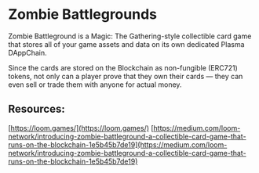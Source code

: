 # Zombie Battlegrounds

Zombie Battleground is a Magic: The Gathering-style collectible card game that stores all of your game assets and data on its own dedicated Plasma DAppChain.

Since the cards are stored on the Blockchain as non-fungible \(ERC721\) tokens, not only can a player prove that they own their cards — they can even sell or trade them with anyone for actual money.

## Resources:

[https://loom.games/](https://loom.games/) [https://medium.com/loom-network/introducing-zombie-battleground-a-collectible-card-game-that-runs-on-the-blockchain-1e5b45b7de19](https://medium.com/loom-network/introducing-zombie-battleground-a-collectible-card-game-that-runs-on-the-blockchain-1e5b45b7de19)

